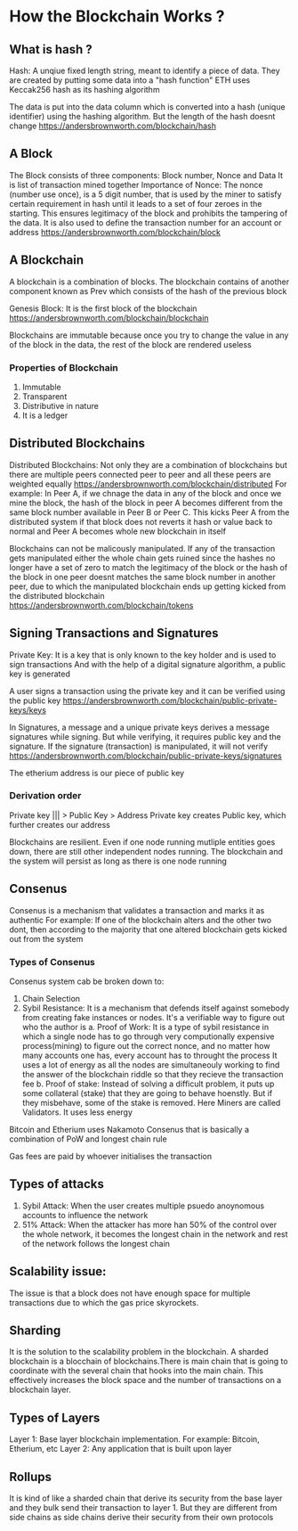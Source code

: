 # How the Blockchain Works ?

## What is hash ?
Hash: A unqiue fixed length string, meant to identify a piece of data. They are created by putting some data into a "hash function"
ETH uses Keccak256 hash as its hashing algorithm

The data is put into the data column which is converted into a hash (unique identifier) using the hashing algorithm. But the length of the hash doesnt change
https://andersbrownworth.com/blockchain/hash

## A Block
The Block consists of three components: Block number, Nonce and Data
It is list of transaction mined together
Importance of Nonce:
The nonce (number use once), is a 5 digit number, that is used by the miner to satisfy certain requirement in hash until it leads to a set of four zeroes in the starting. This ensures legitimacy of the block and prohibits the tampering of the data.
It is also used to define the transaction number for an account or address
https://andersbrownworth.com/blockchain/block

## A Blockchain
A blockchain is a combination of blocks. The blockchain contains of another component known as Prev which consists of the hash of the previous block

Genesis Block: It is the first block of the blockchain
https://andersbrownworth.com/blockchain/blockchain

Blockchains are immutable because once you try to change the value in any of the block in the data, the rest of the block are rendered useless

### Properties of Blockchain
1. Immutable
2. Transparent
3. Distributive in nature
4. It is a ledger

## Distributed Blockchains
Distributed Blockchains: Not only they are a combination of blockchains but there are multiple peers connected peer to peer and all these peers are weighted equally
https://andersbrownworth.com/blockchain/distributed
For example: In Peer A, if we chnage the data in any of the block and once we mine the block, the hash of the block in peer A becomes different from the same block number available in Peer B or Peer C. This kicks Peer A from the distributed system if that block does not reverts it hash or value back to normal and Peer A becomes whole new blockchain in itself

Blockchains can not be malicously manipulated. 
If any of the transaction gets manipulated either the whole chain gets ruined since the hashes no longer have a set of zero to match the legitimacy of the block or the hash of the block in one peer doesnt matches the same block number in another peer, due to which the manipulated blockchain ends up getting kicked from the distributed blockchain
https://andersbrownworth.com/blockchain/tokens

## Signing Transactions and Signatures
Private Key: It is a key that is only known to the key holder and is used to sign transactions
And with the help of a digital signature algorithm, a public key is generated

A user signs a transaction using the private key and it can be verified using the public key
https://andersbrownworth.com/blockchain/public-private-keys/keys

In Signatures, a message and a unique private keys derives a message signatures while signing. 
But while verifying, it requires public key and the signature. If the signature (transaction) is manipulated, it will not verify
https://andersbrownworth.com/blockchain/public-private-keys/signatures

The etherium address is our piece of public key

### Derivation order
Private key ||| > Public Key > Address
Private key creates Public key, which further creates our address

Blockchains are resilient. Even if one node running mutliple entities goes down, there are still other independent nodes running. The blockchain and the system will persist as long as there is one node running

## Consenus
Consenus is a mechanism that validates a transaction and marks it as authentic
For example: If one of the blockchain alters and the other two dont, then according to the majority that one altered blockchain gets kicked out from the system

### Types of Consenus
Consenus system cab be broken down to:
1. Chain Selection
2. Sybil Resistance: It is a mechanism that defends itself against somebody from creating fake instances or nodes. It's a verifiable way to figure out who the author is
    a. Proof of Work: It is a type of sybil resistance in which a single node has to go through very computionally expensive process(mining) to figure out the correct nonce, and no matter how many accounts one has, every account has to throught the process
    It uses a lot of energy as all the nodes are simultaneouly working to find the answer of the blockchain riddle so that they recieve the transaction fee
    b. Proof of stake: Instead of solving a difficult problem, it puts up some collateral (stake) that they are going to behave hoenstly. 
    But if they misbehave, some of the stake is removed. Here Miners are called Validators.
    It uses less energy

Bitcoin and Etherium uses Nakamoto Consenus that is basically a combination of PoW and longest chain rule

Gas fees are paid by whoever initialises the transaction

## Types of attacks
1. Sybil Attack: When the user creates multiple psuedo anoynomous accounts to influence the network
2. 51% Attack: When the attacker has more han 50% of the control over the whole network, it becomes the longest chain in the network and rest of the network follows the longest chain

## Scalability issue:
The issue is that a block does not have enough space for multiple transactions due to which the gas price skyrockets.

## Sharding
It is the solution to the scalability problem in the blockchain. A sharded blockchain is a blocchain of blockchains.There is main chain that is going to coordinate with the several chain that hooks into the main chain. This effectively increases the block space and the number of transactions on a blockchain layer. 
 
## Types of Layers
Layer 1: Base layer blockchain implementation. For example: Bitcoin, Etherium, etc
Layer 2: Any application that is built upon layer 

## Rollups
It is kind of like a sharded chain that derive its security from the base layer and they bulk send their transaction to layer 1.
But they are different from side chains as side chains derive their security from their own protocols
